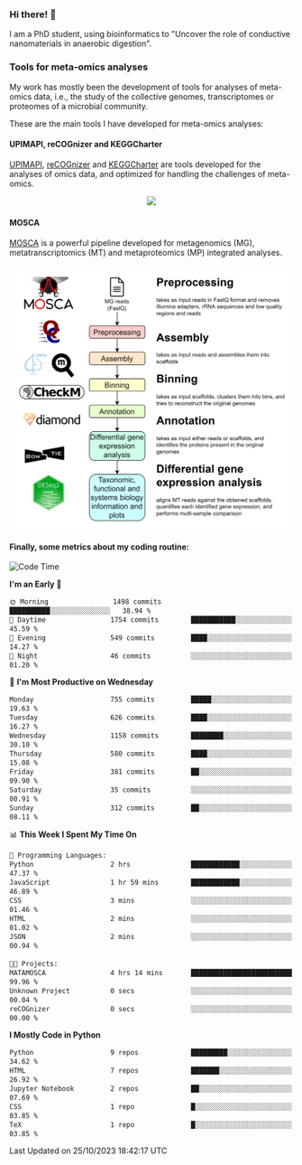 ### Hi there! 👋

I am a PhD student, using bioinformatics to "Uncover the role of conductive nanomaterials in anaerobic digestion".

### Tools for meta-omics analyses

My work has mostly been the development of tools for analyses of meta-omics data, i.e., the study of the collective genomes, transcriptomes or proteomes of a microbial community.

These are the main tools I have developed for meta-omics analyses:

#### UPIMAPI, reCOGnizer and KEGGCharter

[UPIMAPI](https://github.com/iquasere/UPIMAPI), [reCOGnizer](https://github.com/iquasere/reCOGnizer) and [KEGGCharter](https://github.com/iquasere/KEGGCharter) are tools developed for the analyses of omics data, and optimized for handling the challenges of meta-omics.

<p align="center">
    <img src="assets/annotation_paper.png">
</p>

#### MOSCA

[MOSCA](https://github.com/iquasere/MOSCA) is a powerful pipeline developed for metagenomics (MG), metatranscriptomics (MT) and metaproteomics (MP) integrated analyses.

<p align="center">
    <img src="assets/mosca_workflow.png" align="center" width="700">
</p>


#### Finally, some metrics about my coding routine:

<!--START_SECTION:waka-->
![Code Time](http://img.shields.io/badge/Code%20Time-693%20hrs%2014%20mins-blue)

**I'm an Early 🐤** 

```text
🌞 Morning                1498 commits        ██████████░░░░░░░░░░░░░░░   38.94 % 
🌆 Daytime                1754 commits        ███████████░░░░░░░░░░░░░░   45.59 % 
🌃 Evening                549 commits         ████░░░░░░░░░░░░░░░░░░░░░   14.27 % 
🌙 Night                  46 commits          ░░░░░░░░░░░░░░░░░░░░░░░░░   01.20 % 
```
📅 **I'm Most Productive on Wednesday** 

```text
Monday                   755 commits         █████░░░░░░░░░░░░░░░░░░░░   19.63 % 
Tuesday                  626 commits         ████░░░░░░░░░░░░░░░░░░░░░   16.27 % 
Wednesday                1158 commits        ████████░░░░░░░░░░░░░░░░░   30.10 % 
Thursday                 580 commits         ████░░░░░░░░░░░░░░░░░░░░░   15.08 % 
Friday                   381 commits         ██░░░░░░░░░░░░░░░░░░░░░░░   09.90 % 
Saturday                 35 commits          ░░░░░░░░░░░░░░░░░░░░░░░░░   00.91 % 
Sunday                   312 commits         ██░░░░░░░░░░░░░░░░░░░░░░░   08.11 % 
```


📊 **This Week I Spent My Time On** 

```text
💬 Programming Languages: 
Python                   2 hrs               ████████████░░░░░░░░░░░░░   47.37 % 
JavaScript               1 hr 59 mins        ████████████░░░░░░░░░░░░░   46.89 % 
CSS                      3 mins              ░░░░░░░░░░░░░░░░░░░░░░░░░   01.46 % 
HTML                     2 mins              ░░░░░░░░░░░░░░░░░░░░░░░░░   01.02 % 
JSON                     2 mins              ░░░░░░░░░░░░░░░░░░░░░░░░░   00.94 % 

🐱‍💻 Projects: 
MATAMOSCA                4 hrs 14 mins       █████████████████████████   99.96 % 
Unknown Project          0 secs              ░░░░░░░░░░░░░░░░░░░░░░░░░   00.04 % 
reCOGnizer               0 secs              ░░░░░░░░░░░░░░░░░░░░░░░░░   00.00 % 
```

**I Mostly Code in Python** 

```text
Python                   9 repos             █████████░░░░░░░░░░░░░░░░   34.62 % 
HTML                     7 repos             ███████░░░░░░░░░░░░░░░░░░   26.92 % 
Jupyter Notebook         2 repos             ██░░░░░░░░░░░░░░░░░░░░░░░   07.69 % 
CSS                      1 repo              █░░░░░░░░░░░░░░░░░░░░░░░░   03.85 % 
TeX                      1 repo              █░░░░░░░░░░░░░░░░░░░░░░░░   03.85 % 
```




 Last Updated on 25/10/2023 18:42:17 UTC
<!--END_SECTION:waka-->
